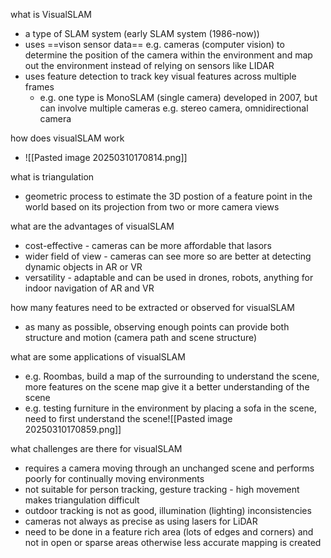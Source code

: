 what is VisualSLAM
- a type of SLAM system (early SLAM system (1986-now))
- uses ==vison sensor data== e.g. cameras (computer vision) to determine the position of the camera within the environment and map out the environment instead of relying on sensors like LIDAR
- uses feature detection to track key visual features across multiple frames
    - e.g. one type is MonoSLAM (single camera) developed in 2007, but can involve multiple cameras e.g. stereo camera, omnidirectional camera

how does visualSLAM work 
- ![[Pasted image 20250310170814.png]]

what is triangulation
- geometric process to estimate the 3D postion of a feature point in the world based on its projection from two or more camera views

what are the advantages of visualSLAM
- cost-effective - cameras can be more affordable that lasors
- wider field of view - cameras can see more so are better at detecting dynamic objects in AR or VR
- versatility - adaptable and can be used in drones, robots, anything for indoor navigation of AR and VR

how many features need to be extracted or observed for visualSLAM
- as many as possible, observing enough points can provide both structure and motion (camera path and scene structure)

what are some applications of visualSLAM
- e.g. Roombas, build a map of the surrounding to understand the scene, more features on the scene map give it a better understanding of the scene
- e.g. testing furniture in the environment by placing a sofa in the scene, need to first understand the scene![[Pasted image 20250310170859.png]]

what challenges are there for visualSLAM
- requires a camera moving through an unchanged scene and performs poorly for continually moving environments
- not suitable for person tracking, gesture tracking - high movement makes triangulation difficult
- outdoor tracking is not as good, illumination (lighting) inconsistencies
- cameras not always as precise as using lasers for LiDAR
- need to be done in a feature rich area (lots of edges and corners) and not in open or sparse areas otherwise less accurate mapping is created